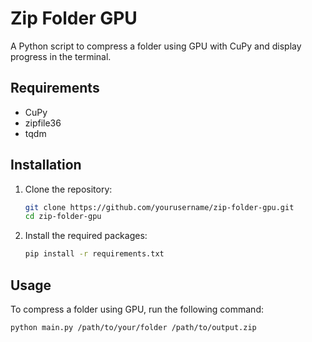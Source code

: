 # Zip Folder GPU

A Python script to compress a folder using GPU with CuPy and display progress in the terminal.

## Requirements
- CuPy
- zipfile36
- tqdm

## Installation

1. Clone the repository:

    ```bash
    git clone https://github.com/yourusername/zip-folder-gpu.git
    cd zip-folder-gpu
    ```

2. Install the required packages:

    ```bash
    pip install -r requirements.txt
    ```

## Usage

To compress a folder using GPU, run the following command:

```bash
python main.py /path/to/your/folder /path/to/output.zip
```
